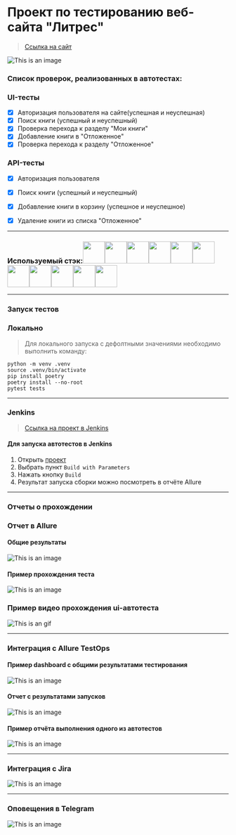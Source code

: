 <h1> Проект по тестированию веб-сайта "Литрес"</h1>

> <a target="_blank" href="https://www.litres.ru">Ссылка на сайт</a>

![This is an image](images/image/Литрес.png)

<h3> Список проверок, реализованных в автотестах:</h3>

### UI-тесты
- [x] Авторизация пользователя на сайте(успешная и неуспешная)
- [x] Поиск книги (успешный и неуспешный)
- [x] Проверка перехода к разделу "Мои книги"
- [x] Добавление книги в "Отложенное"
- [x] Проверка перехода к разделу "Отложенное"

### API-тесты
- [x] Авторизация пользователя
- [x] Поиск книги (успешный и неуспешный)
- [x] Добавление книги в корзину (успешное и неуспешное)
- [x] Удаление книги из списка "Отложенное"


----
### Используемый стэк:<img src="images/icons/python.png" width="50"><img src="images/icons/allure_report.png" width="50"><img src="images/icons/pytest.png" width="50"><img src="images/icons/allure_testops.png" width="50"><img src="images/icons/selene.png" width="50"><img src="images/icons/intellij_pycharm.png" width="50"><img src="images/icons/jenkins.png" width="50"><img src="images/icons/selenium.png" width="50"><img src="images/icons/selenoid.png" width="50"><img src="images/icons/tg.png" width="50"><img src="images/icons/GitHub.svg" width="50">

----
### Запуск тестов
### Локально
> Для локального запуска с дефолтными значениями необходимо выполнить команду:
```
python -m venv .venv
source .venv/bin/activate
pip install poetry
poetry install --no-root
pytest tests
```

----
### Jenkins
> <a target="_blank" href="https://jenkins.autotests.cloud/job/litres_tests/">Ссылка на проект в Jenkins</a>

#### Для запуска автотестов в Jenkins

1. Открыть <a target="_blank" href="https://jenkins.autotests.cloud/job/litres_tests/">проект</a>
2. Выбрать пункт `Build with Parameters`
3. Нажать кнопку `Build`
4. Результат запуска сборки можно посмотреть в отчёте Allure

----
### Отчеты о прохождении
### Отчет в Allure

#### Общие результаты
![This is an image](images/image/allure_results.png)
#### Пример прохождения теста
![This is an image](images/image/one_test.png)
### Пример видео прохождения ui-автотеста
![This is an gif](images/image/iu_test.gif)


----
### Интеграция с Allure TestOps
#### Пример dashboard с общими результатами тестирования
![This is an image](images/image/dashboard.png)

#### Отчет с результатами запусков
![This is an image](images/image/лаучер.png)

#### Пример отчёта выполнения одного из автотестов
![This is an image](images/image/Test_testOps.png)

----
### Интеграция с Jira

![This is an image](images/image/jira.png)

----
### Оповещения в Telegram
![This is an image](images/image/telegram_bot.png)



